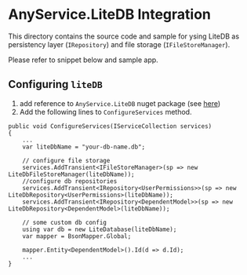 # AnyService.LiteDB Integration

This directory contains the source code and sample for ysing LiteDB as persistency layer (`IRepository`) and file storage (`IFileStoreManager`).

Please refer to snippet below and sample app.

## Configuring `liteDB`

1. add reference to `AnyService.LiteDB` nuget package (see [here](https://www.nuget.org/packages/anyservice.litedb))
2. Add the following lines to `ConfigureServices` method.

```
public void ConfigureServices(IServiceCollection services)
{
    ...
    var liteDbName = "your-db-name.db";

    // configure file storage
    services.AddTransient<IFileStoreManager>(sp => new LiteDbFileStoreManager(liteDbName));
    //configure db repositories
    services.AddTransient<IRepository<UserPermissions>>(sp => new LiteDbRepository<UserPermissions>(liteDbName));
    services.AddTransient<IRepository<DependentModel>>(sp => new LiteDbRepository<DependentModel>(liteDbName));

    // some custom db config
    using var db = new LiteDatabase(liteDbName);
    var mapper = BsonMapper.Global;

    mapper.Entity<DependentModel>().Id(d => d.Id);
    ...
}
```
